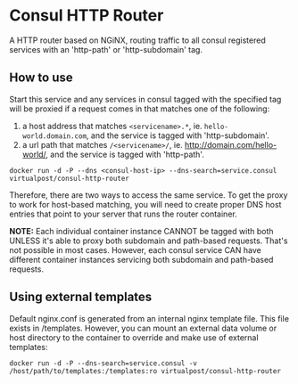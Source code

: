 # Consul HTTP Router

A HTTP router based on NGiNX, routing traffic to all consul registered services with an 'http-path' or 'http-subdomain' tag.

## How to use
Start this service and any services in consul tagged with the specified tag will be proxied if a request comes in that matches one of the following:

1. a host address that matches `<servicename>.*`, ie. `hello-world.domain.com`, and the service is tagged with 'http-subdomain'.
2. a url path that matches `/<servicename>/`, ie. http://domain.com/hello-world/, and the service is tagged with 'http-path'.

```
docker run -d -P --dns <consul-host-ip> --dns-search=service.consul virtualpost/consul-http-router 
```

Therefore, there are two ways to access the same service. To get the proxy to work for host-based matching, you will need to create proper DNS host entries that point to your server that runs the router container.

__NOTE:__ Each individual container instance CANNOT be tagged with both UNLESS it's able to proxy both subdomain and path-based requests.  That's not possible in most cases.  However, each consul service CAN have different container instances servicing both subdomain and path-based requests.

## Using external templates

Default nginx.conf is generated from an internal nginx template file.  This file exists in /templates.  However, you can mount an external data volume or host directory to the container to override and make use of external templates:

```
docker run -d -P --dns-search=service.consul -v /host/path/to/templates:/templates:ro virtualpost/consul-http-router
```

